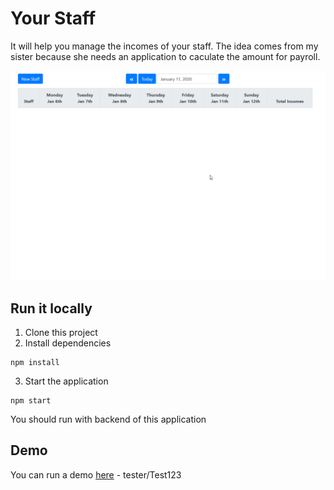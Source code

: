 # Your Staff
It will help you manage the incomes of your staff. The idea comes from my sister because she needs an application to caculate the amount for payroll.

![](screenshot.gif)

## Run it locally
1. Clone this project
2. Install dependencies
```
npm install
```
3. Start the application
```
npm start
```

You should run with backend of this application

## Demo
You can run a demo [here](https://your-staff.herokuapp.com/) - tester/Test123
